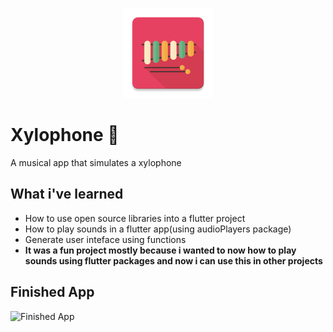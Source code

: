 <p align = "center">
  <img src = "https://github.com/Jaofranca/Xylophone-flutter/blob/master/android/app/src/main/res/mipmap-xxhdpi/ic_launcher.png" />

# Xylophone 🎹
A musical app that simulates a xylophone


## What i've learned
- How to use open source libraries into a flutter project
- How to play sounds in a flutter app(using audioPlayers package)
- Generate user inteface using functions
- **It was a fun project mostly because i wanted to now how to play sounds using flutter packages and now i can use this in other projects**

## Finished App
![Finished App](https://github.com/londonappbrewery/Images/blob/master/xylophone-flutter.png)

